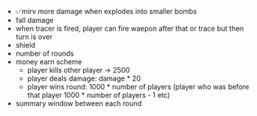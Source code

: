 - ✅mirv more damage when explodes into smaller bombs
- fall damage
- when tracer is fired, player can fire waepon after that or trace but then turn is over
- shield
- number of rounds
- money earn scheme
  - player kills other player -> 2500
  - player deals damage: damage * 20
  - player wins round: 1000 * number of players (player who was before that player 1000 * number of players - 1 etc)
- summary window between each round
